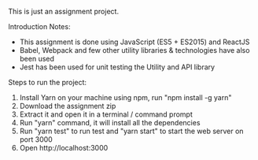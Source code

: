 This is just an assignment project.

Introduction Notes:
 - This assignment is done using JavaScript (ES5 + ES2015) and ReactJS
 - Babel, Webpack and few other utility libraries & technologies have also been used
 - Jest has been used for unit testing the Utility and API library

Steps to run the project:
 1. Install Yarn on your machine using npm, run "npm install -g yarn"
 2. Download the assignment zip
 3. Extract it and open it in a terminal / command prompt
 4. Run "yarn" command, it will install all the dependencies
 5. Run "yarn test" to run test and "yarn start" to start the web server on port 3000
 6. Open http://localhost:3000